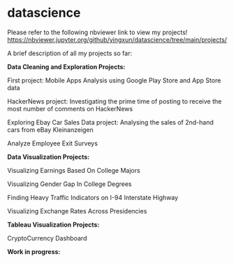 # datascience
Please refer to the following nbviewer link to view my projects!
https://nbviewer.jupyter.org/github/yingxun/datascience/tree/main/projects/

A brief description of all my projects so far:

**Data Cleaning and Exploration Projects:**

First project: Mobile Apps Analysis using Google Play Store and App Store data

HackerNews project: Investigating the prime time of posting to receive the most number of comments on HackerNews

Exploring Ebay Car Sales Data project: Analysing the sales of 2nd-hand cars from eBay Kleinanzeigen

Analyze Employee Exit Surveys

**Data Visualization Projects:**

Visualizing Earnings Based On College Majors

Visualizing Gender Gap In College Degrees

Finding Heavy Traffic Indicators on I-94 Interstate Highway

Visualizing Exchange Rates Across Presidencies

**Tableau Visualization Projects:**

CryptoCurrency Dashboard

**Work in progress:**



